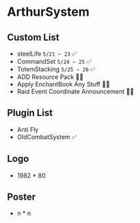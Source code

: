 # ArthurSystem

## Custom List
* steelLife `5/21 ~ 23` ✅
* CommandSet  `5/24 ~ 25` ✅
* TotemStacking `5/25 ~ 26` ✅ 
* ADD Resource Pack 👨‍💻
* Apply EnchantBook Any Stuff 👨‍💻
* Raid Event Coordinate Announcement 👨‍💻

## Plugin List
* Anti Fly
* OldCombatSystem ✅

## Logo
* 1982 * 80

## Poster
* n * n